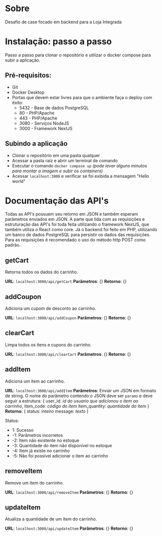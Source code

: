# Sobre
Desafio de case focado em backend para a Loja Integrada

# Instalação: passo a passo
Passo a passo para clonar o repositório e utilizar o docker compose para subir a aplicação.

## Pré-requisitos:
- Git
- Docker Desktop
- Portas que devem estar livres para que o ambiente faça o deploy com êxito:
  - 5432 - Base de dados PostgreSQL
  - 80 - PHP/Apache
  - 443 - PHP/Apache
  - 3080 - Serviços NodeJS
  - 3000 - Framework NextJS
## Subindo a aplicação
- Clonar o repositório em uma pasta qualquer
- Acessar a pasta raíz e abrir um terminal de comando
- Executar o comando `docker compose up` _(pode levar alguns minutos para montar a imagem e subir os containers)_
- Acessar `localhost:3000` e verificar se foi exibida a mensagem "Hello world"

# Documentação das API's
Todas as API's possuem seu retorno em JSON e também esperam parâmetros enviados em JSON.
A parte que lida com as requisições e estruturação das API's foi toda feita utilizando o framework NextJS, que também utiliza o React como core.
Já o backend foi feito em PHP, utilizando um banco de dados PostgreSQL para persistir os dados das requisições.
Para as requisições é recomendado o uso do método http POST como padrão.

## getCart
Retorna todos os dados do carrinho.

**URL**: `localhost:3000/api/getCart`
**Parâmetros**: {}
**Retorno**: {}

## addCoupon
Adiciona um cupom de desconto ao carrinho.

**URL**: `localhost:3000/api/addCoupon`
**Parâmetros**: {}
**Retorno**: {}

## clearCart
Limpa todos os itens e cupons do carrinho.

**URL**: `localhost:3000/api/clearCart`
**Parâmetros**: {}
**Retorno**: {}

## addItem
Adiciona um item ao carrinho.

**URL**: `localhost:3000/api/addItem`
**Parâmetros**: Enviar um JSON em formato de string. O nome do parâmetro contendo o JSON deve ser `params` e deve seguir a estrutura: {
  user_id: _id do usuario que adicionou o item ao carrinho_,
  item_code: _código do item_
  item_quantity: _quantidade do item_
}
**Retorno**: {
  status: _inteiro_
  message: _texto_
}

Status:
- 1: Sucesso
- -1: Parâmetros incorretos
- -2: Item não existente no estoque
- -3: Quantidade do item não disponível no estoque
- -4: Item já existe no carrinho
- -5: Não foi possível adicionar o item ao carrinho

## removeItem
Remove um item do carrinho.

**URL**: `localhost:3000/api/removeItem`
**Parâmetros**: {}
**Retorno**: {}

## updateItem
Atualiza a quantidade de um item do carrinho.

**URL**: `localhost:3000/api/updateItem`
**Parâmetros**: {}
**Retorno**: {}
